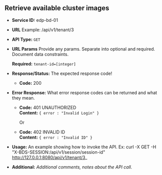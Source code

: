 **Retrieve available cluster images**
----

* **Service ID:** edp-bd-01

* **URL**
  Example: /api/v1/tenant/3

* **API Type:**  `GET`

*  **URL Params**
   Provide any params. Separate into optional and required. Document data constraints.

   **Required:**
   `tenant-id=[integer]`

* **Response/Status:**
  The expected response code!

  * **Code:** 200 <br />

* **Error Response:**
  What error response codes can be returned and what they mean.

  * **Code:** 401 UNAUTHORIZED <br />
    **Content:** `{ error : "Invalid Login" }`

    Or

  * **Code:** 402 INVALID ID <br />
    **Content:** `{ error : "Invalid ID" }`

* **Usage:**
  An example showing how to invoke the API. Ex: curl -X GET -H "X-BDS-SESSION:/api/v1/session/session-id" http://127.0.0.1:8080/api/v1/tenant/3_

* **Additional:**
  _Additional comments, notes about the API call._
